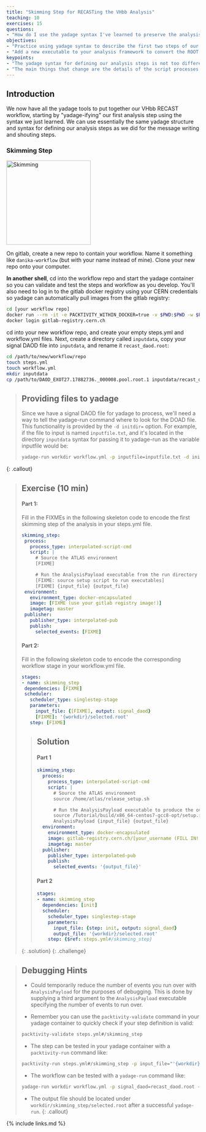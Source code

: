 ```yaml
---
title: "Skimming Step for RECASTing the VHbb Analysis"
teaching: 10
exercises: 15
questions:
- "How do I use the yadage syntax I've learned to preserve the analysis steps needed to prepare my signal for interpretation?"
objectives:
- "Practice using yadage syntax to describe the first two steps of our VHbb analysis."
- "Add a new executable to your analysis framework to convert the ROOT histograms created by Analysis payload to a simple text file format."
keypoints:
- "The yadage syntax for defining our analysis steps is not too different from our helloworld example."
- "The main things that change are the details of the script processes and the docker image to run."
---
```


## Introduction

We now have all the yadage tools to put together our VHbb RECAST workflow, starting by "yadage-ifying" our first analysis step using the syntax we just learned. We can use essentially the same yadage structure and syntax for defining our analysis steps as we did for the message writing and shouting steps. 

### Skimming Step

<img src="../fig/SkimmingStep.png" alt="Skimming" style="width:220px">

On gitlab, create a new repo to contain your workflow. Name it something like `danika-workflow` (but with your name instead of mine). Clone your new repo onto your computer.


**In another shell**, cd into the workflow repo and start the yadage container so you can validate and test the steps and workflow as you develop. You'll also need to log in to the gitlab docker registry using your CERN credentials so yadage can automatically pull images from the gitlab registry:

~~~bash
cd [your workflow repo]
docker run --rm -it -e PACKTIVITY_WITHIN_DOCKER=true -v $PWD:$PWD -w $PWD -v /var/run/docker.sock:/var/run/docker.sock yadage/yadage sh
docker login gitlab-registry.cern.ch
~~~

cd into your new workflow repo, and create your empty steps.yml and workflow.yml files. Next, create a directory called `inputdata`, copy your signal DAOD file into `inputdata`, and rename it `recast_daod.root`:

~~~bash
cd /path/to/new/workflow/repo
touch steps.yml
touch workflow.yml
mkdir inputdata
cp /path/to/DAOD_EXOT27.17882736._000008.pool.root.1 inputdata/recast_daod.root
~~~

> ## Providing files to yadage
> Since we have a signal DAOD file for yadage to process, we'll need a way to tell the yadage-run command where to look for the DOAD file. This functionality is provided by the `-d initdir=` option. For example, if the file to input is named `inputfile.txt`, and it's located in the directory `inputdata` syntax for passing it to yadage-run as the variable inputfile would be:
> 
> ~~~bash
> yadage-run workdir workflow.yml -p inputfile=inputfile.txt -d initdir=$PWD/inputdata
> ~~~
{: .callout}

> ## Exercise (10 min)
>
> #### Part 1: 
> Fill in the FIXMEs in the following skeleton code to encode the first skimming step of the analysis in your steps.yml file.
> ~~~yaml
> skimming_step:
>  process:
>    process_type: interpolated-script-cmd
>    script: |
>      # Source the ATLAS environment
>      [FIXME]
>
>      # Run the AnalysisPayload executable from the run directory to produce the output ROOT file, looping over **all** events. 
>      [FIXME: source setup script to run executables]
>      [FIXME] {input_file} {output_file}
>  environment:
>    environment_type: docker-encapsulated
>    image: [FIXME (use your gitlab registry image!)]
>    imagetag: master
>  publisher:
>    publisher_type: interpolated-pub
>    publish:
>      selected_events: [FIXME]
> ~~~
> 
> #### Part 2: 
> Fill in the following skeleton code to encode the corresponding workflow stage in your workflow.yml file.
> ~~~yaml
> stages:
> - name: skimming_step
>  dependencies: [FIXME]
>  scheduler:
>    scheduler_type: singlestep-stage
>    parameters:
>      input_file: {[FIXME], output: signal_daod}
>      [FIXME]: '{workdir}/selected.root'
>    step: [FIXME]
> ~~~
> > ## Solution
> > #### Part 1
> > ~~~yaml
> > skimming_step:
> >   process:
> >     process_type: interpolated-script-cmd
> >     script: |
> >       # Source the ATLAS environment
> >       source /home/atlas/release_setup.sh
> >
> >       # Run the AnalysisPayload executable to produce the output ROOT file, looping over **all** events. 
> >       source /Tutorial/build/x86_64-centos7-gcc8-opt/setup.sh
> >       AnalysisPayload {input_file} {output_file}
> >   environment:
> >     environment_type: docker-encapsulated
> >     image: gitlab-registry.cern.ch/[your_username (FILL IN!!!!)]/recast-standalone
> >     imagetag: master
> >   publisher:
> >     publisher_type: interpolated-pub
> >     publish:
> >       selected_events: '{output_file}'
> > ~~~
> > #### Part 2
> > ~~~yaml
> > stages:
> > - name: skimming_step
> >   dependencies: [init]
> >   scheduler:
> >     scheduler_type: singlestep-stage
> >     parameters:
> >       input_file: {step: init, output: signal_daod}
> >       output_file: '{workdir}/selected.root'
> >     step: {$ref: steps.yml#/skimming_step}
> > ~~~
> {: .solution}
{: .challenge}

> ## Debugging Hints
> 
> * Could temporarily reduce the number of events you run over with `AnalysisPayload` for the purposes of debugging. This is done by supplying a third argument to the `AnalysisPayload` executable specifying the number of events to run over.
>
> * Remember you can use the `packtivity-validate` command in your yadage container to quickly check if your step definition is valid:
> 
> ~~~bash
> packtivity-validate steps.yml#/skimming_step
> ~~~
> * The step can be tested in your yadage container with a `packtivity-run` command like:
>
> ~~~bash
> packtivity-run steps.yml#/skimming_step -p input_file="'{workdir}/inputdata/recast_daod.root'" -p output_file="'{workdir}/selected.root'"
> ~~~
> * The workflow can be tested with a `yadage-run` command like:
> ~~~bash
> yadage-run workdir workflow.yml -p signal_daod=recast_daod.root -d initdir=$PWD/inputdata
> ~~~
>
> * The output file should be located under `workdir/skimming_step/selected.root` after a successful `yadage-run`.
{: .callout}

{% include links.md %}

